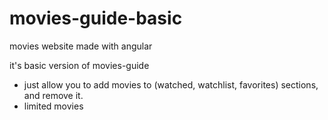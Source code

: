 # movies-guide-basic
 movies website made with angular
 
 it's basic version of movies-guide
- just allow you to add movies to (watched, watchlist, favorites) sections, and remove it.
- limited movies
